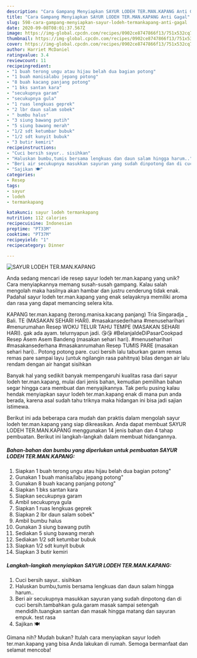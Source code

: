 ```yaml
---
description: "Cara Gampang Menyiapkan SAYUR LODEH TER.MAN.KAPANG Anti Gagal"
title: "Cara Gampang Menyiapkan SAYUR LODEH TER.MAN.KAPANG Anti Gagal"
slug: 598-cara-gampang-menyiapkan-sayur-lodeh-termankapang-anti-gagal
date: 2020-09-08T08:01:37.567Z
image: https://img-global.cpcdn.com/recipes/0902ce8747866f13/751x532cq70/sayur-lodeh-termankapang-foto-resep-utama.jpg
thumbnail: https://img-global.cpcdn.com/recipes/0902ce8747866f13/751x532cq70/sayur-lodeh-termankapang-foto-resep-utama.jpg
cover: https://img-global.cpcdn.com/recipes/0902ce8747866f13/751x532cq70/sayur-lodeh-termankapang-foto-resep-utama.jpg
author: Harriet McDaniel
ratingvalue: 3.4
reviewcount: 11
recipeingredient:
- "1 buah terong ungu atau hijau belah dua bagian potong"
- "1 buah manisalabu jepang potong"
- "8 buah kacang panjang potong"
- "1 bks santan kara"
- "secukupnya garam"
- "secukupnya gula"
- "1 ruas lengkuas geprek"
- "2 lbr daun salam sobek"
- " bumbu halus"
- "3 siung bawang putih"
- "5 siung bawang merah"
- "1/2 sdt ketumbar bubuk"
- "1/2 sdt kunyit bubuk"
- "3 butir kemiri"
recipeinstructions:
- "Cuci bersih sayur.. sisihkan"
- "Haluskan bumbu,tumis bersama lengkuas dan daun salam hingga harum.."
- "Beri air secukupnya masukkan sayuran yang sudah dinpotong dan di cuci bersih.tambahkan gula.garam masak sampai setengah mendidih.tuangkan santan dan masak hingga matang dan sayuran empuk. test rasa"
- "Sajikan 🍽"
categories:
- Resep
tags:
- sayur
- lodeh
- termankapang

katakunci: sayur lodeh termankapang 
nutrition: 112 calories
recipecuisine: Indonesian
preptime: "PT33M"
cooktime: "PT37M"
recipeyield: "1"
recipecategory: Dinner

---
```



![SAYUR LODEH TER.MAN.KAPANG](https://img-global.cpcdn.com/recipes/0902ce8747866f13/751x532cq70/sayur-lodeh-termankapang-foto-resep-utama.jpg)

Anda sedang mencari ide resep sayur lodeh ter.man.kapang yang unik? Cara menyiapkannya memang susah-susah gampang. Kalau salah mengolah maka hasilnya akan hambar dan justru cenderung tidak enak. Padahal sayur lodeh ter.man.kapang yang enak selayaknya memiliki aroma dan rasa yang dapat memancing selera kita.

KAPANG ter.man.kapang (terong.manisa.kacang panjang) Tria Singaradja _ Bali. TE (MASAKAN SEHARI HARI). #masakansederhana #menuseharihari #menurumahan Resep WOKU TELUR TAHU TEMPE (MASAKAN SEHARI HARI). gak ada ayam. telurnyapun jadi. 😘😘 #BelanjaIdeDiPasarCookpad Resep Asem Asem Bandeng (masakan sehari hari). #menuseharihari #masakansederhana #masakanrumahan Resep TUMIS PARE (masakan sehari hari).. Potong potong pare. cuci bersih lalu taburkan garam remas remas pare sampai layu (untuk ngilangin rasa pahitnya) bilas dengan air lalu rendam dengan air hangat sisihkan

Banyak hal yang sedikit banyak mempengaruhi kualitas rasa dari sayur lodeh ter.man.kapang, mulai dari jenis bahan, kemudian pemilihan bahan segar hingga cara membuat dan menyajikannya. Tak perlu pusing kalau hendak menyiapkan sayur lodeh ter.man.kapang enak di mana pun anda berada, karena asal sudah tahu triknya maka hidangan ini bisa jadi sajian istimewa.


Berikut ini ada beberapa cara mudah dan praktis dalam mengolah sayur lodeh ter.man.kapang yang siap dikreasikan. Anda dapat membuat SAYUR LODEH TER.MAN.KAPANG menggunakan 14 jenis bahan dan 4 tahap pembuatan. Berikut ini langkah-langkah dalam membuat hidangannya.

<!--inarticleads1-->

##### Bahan-bahan dan bumbu yang diperlukan untuk pembuatan SAYUR LODEH TER.MAN.KAPANG:

1. Siapkan 1 buah terong ungu atau hijau belah dua bagian potong&#34;
1. Gunakan 1 buah manisa/labu jepang potong&#34;
1. Gunakan 8 buah kacang panjang potong&#34;
1. Siapkan 1 bks santan kara
1. Siapkan secukupnya garam
1. Ambil secukupnya gula
1. Siapkan 1 ruas lengkuas geprek
1. Siapkan 2 lbr daun salam sobek&#34;
1. Ambil  bumbu halus
1. Gunakan 3 siung bawang putih
1. Sediakan 5 siung bawang merah
1. Sediakan 1/2 sdt ketumbar bubuk
1. Siapkan 1/2 sdt kunyit bubuk
1. Siapkan 3 butir kemiri




<!--inarticleads2-->

##### Langkah-langkah menyiapkan SAYUR LODEH TER.MAN.KAPANG:

1. Cuci bersih sayur.. sisihkan
1. Haluskan bumbu,tumis bersama lengkuas dan daun salam hingga harum..
1. Beri air secukupnya masukkan sayuran yang sudah dinpotong dan di cuci bersih.tambahkan gula.garam masak sampai setengah mendidih.tuangkan santan dan masak hingga matang dan sayuran empuk. test rasa
1. Sajikan 🍽




Gimana nih? Mudah bukan? Itulah cara menyiapkan sayur lodeh ter.man.kapang yang bisa Anda lakukan di rumah. Semoga bermanfaat dan selamat mencoba!
